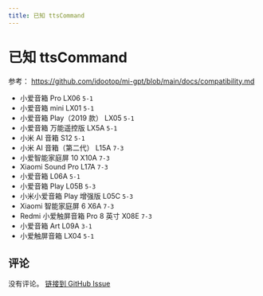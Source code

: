 ```yaml
---
title: 已知 ttsCommand
---
```


# 已知 ttsCommand

参考： https://github.com/idootop/mi-gpt/blob/main/docs/compatibility.md

- 小爱音箱 Pro	LX06	`5-1`
- 小爱音箱 mini	LX01	`5-1`
- 小爱音箱 Play（2019 款）	LX05	`5-1`
- 小爱音箱 万能遥控版	LX5A	`5-1`
- 小米 AI 音箱	S12	     `5-1`
- 小米 AI 音箱（第二代）	L15A	`7-3`
- 小爱智能家庭屏 10	X10A	`7-3`
- Xiaomi Sound Pro	L17A	`7-3`
- 小爱音箱	L06A	`5-1`
- 小爱音箱 Play	L05B	`5-3`
- 小米小爱音箱 Play 增强版	L05C	`5-3`
- Xiaomi 智能家庭屏 6	X6A	`7-3`
- Redmi 小爱触屏音箱 Pro 8 英寸	X08E	`7-3`
- 小爱音箱 Art	L09A	`3-1`
- 小爱触屏音箱	LX04	`5-1`

## 评论

没有评论。
[链接到 GitHub Issue](https://github.com/hanxi/xiaomusic/issues/365)
